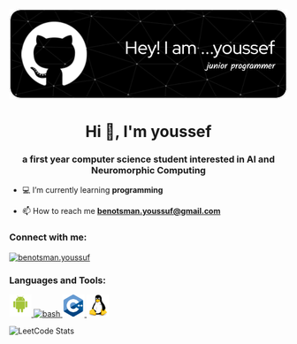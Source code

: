 ![Header](./header.png)

<h1 align="center">Hi 👋, I'm youssef</h1>
<h3 align="center">a first year computer science student interested in AI and Neuromorphic Computing</h3>

- 💻 I’m currently learning **programming**

- 📫 How to reach me **benotsman.youssuf@gmail.com**


<h3 align="left">Connect with me:</h3>
<p align="left">
<a href="https://fb.com/benotsman.youssuf" target="blank"><img align="center" src="https://raw.githubusercontent.com/rahuldkjain/github-profile-readme-generator/master/src/images/icons/Social/facebook.svg" alt="benotsman.youssuf" height="30" width="40" /></a>
</p>

<h3 align="left">Languages and Tools:</h3>
<p align="left"> <a href="https://developer.android.com" target="_blank" rel="noreferrer"> <img src="https://raw.githubusercontent.com/devicons/devicon/master/icons/android/android-original-wordmark.svg" alt="android" width="40" height="40"/> </a> <a href="https://www.gnu.org/software/bash/" target="_blank" rel="noreferrer"> <img src="https://www.vectorlogo.zone/logos/gnu_bash/gnu_bash-icon.svg" alt="bash" width="40" height="40"/> </a> <a href="https://www.w3schools.com/cpp/" target="_blank" rel="noreferrer"> <img src="https://raw.githubusercontent.com/devicons/devicon/master/icons/cplusplus/cplusplus-original.svg" alt="cplusplus" width="40" height="40"/> </a> <a href="https://www.linux.org/" target="_blank" rel="noreferrer"> <img src="https://raw.githubusercontent.com/devicons/devicon/master/icons/linux/linux-original.svg" alt="linux" width="40" height="40"/> </a> </p>

![LeetCode Stats](https://leetcode.card.workers.dev/benotsman-youssuf?theme=default&font=baloo&extension=activity)

